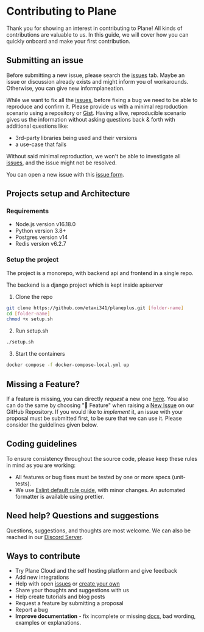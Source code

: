 # Contributing to Plane

Thank you for showing an interest in contributing to Plane! All kinds of contributions are valuable to us. In this guide, we will cover how you can quickly onboard and make your first contribution.

## Submitting an issue

Before submitting a new issue, please search the [issues](https://github.com/etaxi341/planeplus/issues) tab. Maybe an issue or discussion already exists and might inform you of workarounds. Otherwise, you can give new informplaneation.

While we want to fix all the [issues](https://github.com/etaxi341/planeplus/issues), before fixing a bug we need to be able to reproduce and confirm it. Please provide us with a minimal reproduction scenario using a repository or [Gist](https://gist.github.com/). Having a live, reproducible scenario gives us the information without asking questions back & forth with additional questions like:

- 3rd-party libraries being used and their versions
- a use-case that fails

Without said minimal reproduction, we won't be able to investigate all [issues](https://github.com/etaxi341/planeplus/issues), and the issue might not be resolved.

You can open a new issue with this [issue form](https://github.com/etaxi341/planeplus/issues/new).

## Projects setup and Architecture

### Requirements

- Node.js version v16.18.0
- Python version 3.8+
- Postgres version v14
- Redis version v6.2.7

### Setup the project

The project is a monorepo, with backend api and frontend in a single repo.

The backend is a django project which is kept inside apiserver

1. Clone the repo

```bash
git clone https://github.com/etaxi341/planeplus.git [folder-name]
cd [folder-name]
chmod +x setup.sh
```

2. Run setup.sh

```bash
./setup.sh
```

3. Start the containers

```bash
docker compose -f docker-compose-local.yml up
```


## Missing a Feature?

If a feature is missing, you can directly _request_ a new one [here](https://github.com/etaxi341/planeplus/issues/new?assignees=&labels=feature&template=feature_request.yml&title=%F0%9F%9A%80+Feature%3A+). You also can do the same by choosing "🚀 Feature" when raising a [New Issue](https://github.com/etaxi341/planeplus/issues/new/choose) on our GitHub Repository.
If you would like to _implement_ it, an issue with your proposal must be submitted first, to be sure that we can use it. Please consider the guidelines given below.

## Coding guidelines

To ensure consistency throughout the source code, please keep these rules in mind as you are working:

- All features or bug fixes must be tested by one or more specs (unit-tests).
- We use [Eslint default rule guide](https://eslint.org/docs/rules/), with minor changes. An automated formatter is available using prettier.

## Need help? Questions and suggestions

Questions, suggestions, and thoughts are most welcome. We can also be reached in our [Discord Server](https://discord.com/invite/A92xrEGCge).

## Ways to contribute

- Try Plane Cloud and the self hosting platform and give feedback
- Add new integrations
- Help with open [issues](https://github.com/etaxi341/planeplus/issues) or [create your own](https://github.com/etaxi341/planeplus/issues/new/choose)
- Share your thoughts and suggestions with us
- Help create tutorials and blog posts
- Request a feature by submitting a proposal
- Report a bug
- **Improve documentation** - fix incomplete or missing [docs](https://docs.plane.so/), bad wording, examples or explanations.
